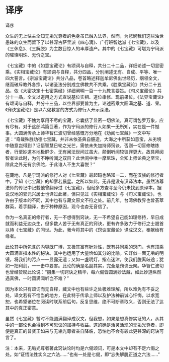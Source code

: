 # 译序

译序

众生的无上怙主全知无垢光尊者的色身虽已融入法界，然而，为悲悯我们这些浊世愚昧的众生而留下了以甚深古萨里派《四心滴》、广行班智达派《七宝藏》，以及《三休息》、《三解脱》为主数目惊人的丰厚遗产。其中的《七宝藏》可堪为宁玛派的璀璨明珠、无价之宝。

《七宝藏》中的《如意宝藏论》有颂词与自释，共分二十二品，详细论述一切显密乘。《实相宝藏论》有颂词与自释，共分四品，分别阐述无有、自成、平等、唯一四大誓言。《宗派宝藏论》共分八品，卷首略述释迦牟尼佛出世经历，纲领全文，继而破斥教外各宗，以诸圣法分别成立佛教共不共乘。《胜乘宝藏论》共分二十五品，依《大密决定十七密乘经》详细阐明一百一十九教言要旨。《句义宝藏论》共分十一品，全文以道用之方式宣说基位实相、道位串修、现前果位。《法界宝藏论》有颂词与自释，共分十三品，以空界部要旨为主，论述密乘大圆满之基、道、果。《窍诀宝藏论》是以六偈教言的方式为修行人开示深法。

《七宝藏》不愧为享用不尽的宝藏，它囊括了显密一切佛法，真可谓包罗万象，应有尽有。对于这部鸿篇巨著，作为宁玛派的修行人如果一无所知，实在是一件憾事。大圆满传承上师华智仁波切曾经感慨万分地在《劝阅七宝藏》一文中写道：“奇哉殊胜功德七宝藏，并非未依圣典自臆造，大海之中所获如意宝，从劣境中随意岂得到？证悟智慧日轮之光芒，需依未失加持师窍诀，否则一切盲修瞎炼者，行至妙道本地极鲜少。无有闻法世间过虽大，颠倒听闻较彼罪更大，故具拜阅智者论此时，为何不睁听闻之双目？此世间中唯一摩尼珠，全知上师论典之至宝，除此之外无有余佛陀，于此谁人不生大喜悦？”

在藏地，凡是宁玛派的修行人对《七宝藏》最起码也略知一二，而在汉族的修行者中，了知《七宝藏》的却寥若晨星。之所以如此，无非是没有汉译法本，虽然法尊法师的传记中记载他曾翻译过《七宝藏》，但经多方查寻至今仍未找到原译本。据说汉地的郭元兴居士也译过此著，但只见过《实相宝藏论》与《句义宝藏论》，也许由于版本的不同，其中也有与藏文原文不符之处。前几年，台湾佛教界也曾荟萃群英，着手翻译，由于种种原因，现今也杳无音信了。

作为一名真正的修行者，无一不想得到窍诀，无一不希望自己能如理修持，早日成就而利益无边众生，但多数人苦于无有真正的窍诀，更有许多致力于修行之士翘首以待《七宝藏》的问世。为此，我今将其中的《窍诀宝藏论》译成汉文，奉献给有缘者。

此论其中所包含的内容既广博，又极其富有针对性，既有共同乘的窍门，也有顶乘大圆满直指本性的秘诀。其中也运用了大量恰如其分的比喻。它好似一面无垢的明镜，将我们的污点一一显露无遗；又如一盏明灯，指点迷津，使我们脱离歧途；犹如一把利剑，一一击中要害。此论的确是名副其实，完全是窍诀云聚。华智仁波切也曾经赞叹此论说：“摄集一切窍诀之精华，每六偈皆圆满妙法藏，如此妙道纵然遇真佛，一时圆满闻听岂不难？”

因为本论只有颂词而无自释，藏文中也有些许之处极难理解，所以难免有不妥之处，译文若有不恰当的地方，在此特于传承上师以及护法神前诚心忏悔，以求宽恕，也希望诸位在阅读时联系前后句，反复思维，绝不可断章取义，否则无法了达其中的真正密意。

虽然《七宝藏》暂时不能圆满翻译成汉文，但我想，如果是想真修实证的人，从其中的一部论也会得到不可思议的加持与收益。这的确是活灵活现的无垢光尊者，即便是真正的普贤王如来与无垢光尊者亲自降临，恐怕也不会有较此更甚深的窍诀可言了。

注：本来，无垢光尊者著此窍诀论时均是六偈颂词，可是本文中却有不足六偈之处。如“证悟法性实义之六法……”也有一处是七偈，即“忘失解脱正道之六法……”

